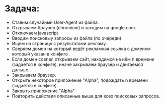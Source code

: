 # Задача:

* Ставим случайный User-Agent из файла.
* Открываем браузер (chromium) и заходим на google.com.
* Отключаем javascript
* Вводим поисковыу запросы из файла (по очереди).
* Ищем на странице с результатами рекламу.
* Сверяем домен на который ведёт рекламная ссылка с доменом который указан в конфиге .
* Если домен совпал открываем сайт, находимся на нём n времени (задаётся в конфиге), иначе закрываем браузер и двигаемся дальше.
* Закрываем браузер.
* Открыть некоторое приложение "Alpha", подождать n времени (задаётся в конфиге).
* Закрыть приложение "Alpha"
* Повторить действия описанные выше для всех поисковых запросов.
